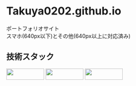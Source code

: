 # Takuya0202.github.io
ポートフォリオサイト<br>
スマホ(640px以下)とその他(640px以上に対応済み)
## 技術スタック
<img src="https://img.shields.io/badge/Tailwindcss-0769ad?logo=tailwindcss&logoColor=white" style="width:100px ; height:30px"></img>
<img src="https://img.shields.io/badge/React-cyan?logo=React&logoColor=white" style="width:100px ; height:30px"></img>
<img src="https://img.shields.io/badge/Javascript-yellow?logo=Javascript&logoColor=white" style="width:100px ; height:30px"></img>

